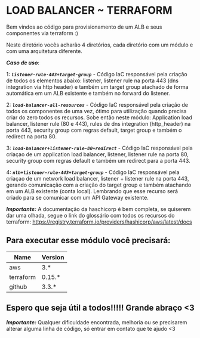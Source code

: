 # LOAD BALANCER ~ TERRAFORM

Bem vindos ao código para provisionamento de um ALB e seus componentes via terraform :)

Neste diretório vocês acharão 4 diretórios, cada diretório com um módulo e com uma arquitetura diferente.

**_Caso de uso_**: 

1: **_`listener-rule-443+target-group`_** - Código IaC responsável pela criação de todos os elementos abaixo: listener, listener rule na porta 443 (dns integration via http header) e também um target group atachado de forma automática em um ALB existente e também no forward do listener. 

2: **_`load-balancer-all-resources`_** - Código IaC responsável pela criação de todos os componentes de uma vez, ótimo para utilização quando precisa criar do zero todos os recursos. Sobe então neste módulo: Application load balancer, listener rule (80 e 443), rules de dns integration (http_header) na porta 443, security group com regras default, target group e também o redirect na porta 80.

3: **_`load-balancer+listener-rule-80+redirect`_** - Código IaC responsável pela criaçao de um application load balancer, listener, listener rule na porta 80, security group com regras default e também um redirect para a porta 443.

4: **_`nlb+listener-rule-443+target-group`_** - Código IaC responsável pela criaçao de um network load balancer, listener + listener rule na porta 443, gerando comunicação com a criação do target group e também atachando em um ALB existente (conta local). Lembrando que esse recurso será criado para se comunicar com um API Gateway existente.

**_Importante:_** A documentação da haschicorp é bem completa, se quiserem dar uma olhada, segue o link do glossário com todos os recursos do terraform: https://registry.terraform.io/providers/hashicorp/aws/latest/docs

## Para executar esse módulo você precisará: 

| Name | Version|
|------|--------|
| aws | 3.* |
| terraform | 0.15.*| 
| github | 3.3.*

## Espero que seja útil a todos!!!!! Grande abraço <3

**_Importante:_** Qualquer dificuldade encontrada, melhoria ou se precisarem alterar alguma linha de código, só entrar em contato que te ajudo <3